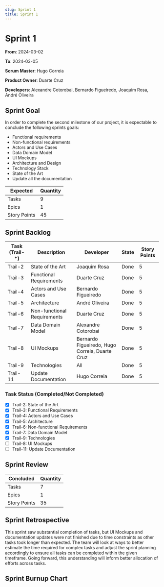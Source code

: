 ```yaml
---
slug: Sprint 1
title: Sprint 1
---
```


# Sprint 1

**From**: 2024-03-02

**To**: 2024-03-05

**Scrum Master**: Hugo Correia

**Product Owner**: Duarte Cruz

**Developers**: Alexandre Cotorobai, Bernardo Figueiredo, Joaquim Rosa, André Oliveira

## Sprint Goal

In order to complete the second milestone of our project, it is expectable to conclude the following sprints goals:

- Functional requirements
- Non-functional requirements
- Actors and Use Cases
- Data Domain Model
- UI Mockups
- Architecture and Design
- Technology Stack
- State of the Art
- Update all the documentation

| Expected     | Quantity |
| ------------ | -------- |
| Tasks        | 9        |
| Epics        | 1        |
| Story Points | 45       |

## Sprint Backlog

| Task (Trail-\*) | Description                 | Developer                                      | State | Story Points |
| --------------- | --------------------------- | ---------------------------------------------- | ----- | ------------ |
| Trail-2         | State of the Art            | Joaquim Rosa                                   | Done  | 5            |
| Trail-3         | Functional Requirements     | Duarte Cruz                                    | Done  | 5            |
| Trail-4         | Actors and Use Cases        | Bernardo Figueiredo                            | Done  | 5            |
| Trail-5         | Architecture                | André Oliveira                                 | Done  | 5            |
| Trail-6         | Non-functional Requirements | Duarte Cruz                                    | Done  | 5            |
| Trail-7         | Data Domain Model           | Alexandre Cotorobai                            | Done  | 5            |
| Trail-8         | UI Mockups                  | Bernardo Figueiredo, Hugo Correia, Duarte Cruz | Done  | 5            |
| Trail-9         | Technologies                | All                                            | Done  | 5            |
| Trail-11        | Update Documentation        | Hugo Correia                                   | Done  | 5            |

### Task Status (Completed/Not Completed)

- [x] Trail-2: State of the Art
- [x] Trail-3: Functional Requirements
- [x] Trail-4: Actors and Use Cases
- [x] Trail-5: Architecture
- [x] Trail-6: Non-functional Requirements
- [x] Trail-7: Data Domain Model
- [x] Trail-9: Technologies
- [ ] Trail-8: UI Mockups
- [ ] Trail-11: Update Documentation

## Sprint Review

| Concluded    | Quantity |
| ------------ | -------- |
| Tasks        | 7        |
| Epics        | 1        |
| Story Points | 35       |

## Sprint Retrospective

This sprint saw substantial completion of tasks, but UI Mockups and documentation updates were not finished due to time constraints as other tasks took longer than expected. The team will look at ways to better estimate the time required for complex tasks and adjust the sprint planning accordingly to ensure all tasks can be completed within the given timeframe. Going forward, this understanding will inform better allocation of efforts across tasks.

## Sprint Burnup Chart
